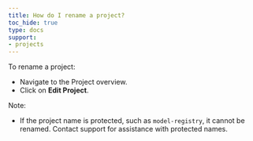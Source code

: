 ```yaml
---
title: How do I rename a project?
toc_hide: true
type: docs
support:
- projects
---
```

To rename a project:

- Navigate to the Project overview.
- Click on **Edit Project**.

Note:

- If the project name is protected, such as `model-registry`, it cannot be renamed. Contact support for assistance with protected names.    